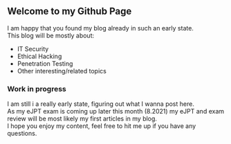 ## Welcome to my Github Page

I am happy that you found my blog already in such an early state.  
This blog will be mostly about:  
* IT Security  
* Ethical Hacking  
* Penetration Testing  
* Other interesting/related topics

### Work in progress

I am still i a really early state, figuring out what I wanna post here.  
As my eJPT exam is coming up later this month (8.2021) my eJPT and exam review  will be most likely my first articles in my blog.  
I hope you enjoy my content, feel free to hit me up if you have any questions.


